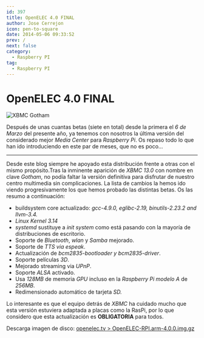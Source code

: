 ```yaml
---
id: 397
title: OpenELEC 4.0 FINAL
author: Jose Cerrejon
icon: pen-to-square
date: 2014-05-06 09:33:52
prev: /
next: false
category:
  - Raspberry PI
tag:
  - Raspberry PI
---
```


# OpenELEC 4.0 FINAL

![XBMC Gotham](/images/2014/05/xbmc_gotham.jpg)

Después de unas cuantas betas (siete en total) desde la primera el *6 de Marzo* del presente año, ya tenemos con nosotros la última versión del considerado mejor *Media Center* para *Raspberry Pi*. Os repaso todo lo que han ido introduciendo en este par de meses, que no es poco...

- - -
Desde este blog siempre he apoyado esta distribución frente a otras con el mismo propósito.Tras la inminente aparición de *XBMC 13.0* con nombre en clave *Gotham*, no podía faltar la versión definitiva para disfrutar de nuestro centro multimedia sin complicaciones. La lista de cambios la hemos ido viendo progresivamente los que hemos probado las distintas betas. Os las resumo a continuación:

* buildsystem core actualizado: *gcc-4.9.0, eglibc-2.19, binutils-2.23.2 and llvm-3.4.*
* *Linux Kernel 3.14*
* *systemd* sustituye a *init system* como está pasando con la mayoría de distribuciones de escritorio.
* Soporte de *Bluetooth*, *wlan* y *Samba* mejorado.
* Soporte de *TTS via espeak*.
* Actualización de *bcm2835-bootloader y bcm2835-driver*.
* Soporte películas *3D*.
* Mejorado streaming via *UPnP*.
* Soporte *ALSA* activado.
* Usa *128MB* de memoria *GPU* incluso en la *Raspberry Pi modelo A* de *256MB*.
* Redimensionado automático de tarjeta *SD.*

Lo interesante es que el equipo detrás de *XBMC* ha cuidado mucho que esta versión estuviera adaptada a placas como la RasPi, por lo que considero que esta actualización es **OBLIGATORIA** para todos.

Descarga imagen de disco: [openelec.tv > OpenELEC-RPI.arm-4.0.0.img.gz](http://openelec.tv/get-openelec/finish/10-raspberry-pi-builds/315-diskimage-openelec-stable-raspberry-pi-arm)